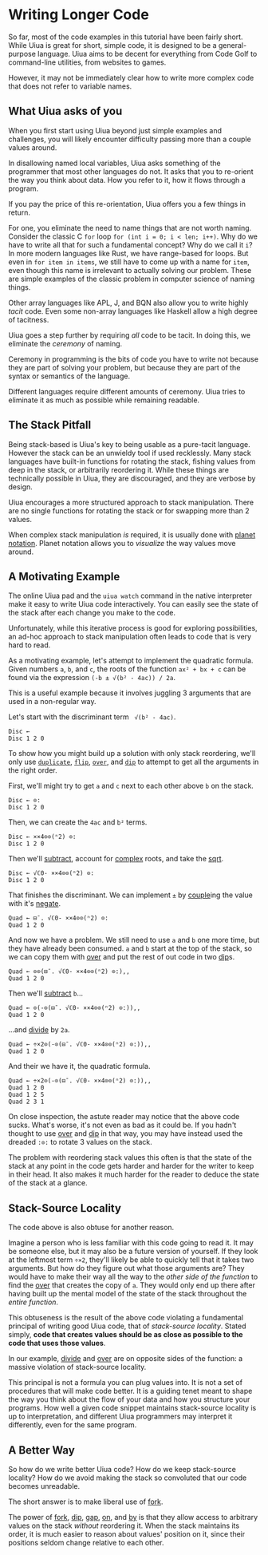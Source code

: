 # Writing Longer Code

So far, most of the code examples in this tutorial have been fairly short. While Uiua is great for short, simple code, it is designed to be a general-purpose language. Uiua aims to be decent for everything from Code Golf to command-line utilities, from websites to games.

However, it may not be immediately clear how to write more complex code that does not refer to variable names.

## What Uiua asks of you

When you first start using Uiua beyond just simple examples and challenges, you will likely encounter difficulty passing more than a couple values around.

In disallowing named local variables, Uiua asks something of the programmer that most other languages do not. It asks that you to re-orient the way you think about data. How you refer to it, how it flows through a program.

If you pay the price of this re-orientation, Uiua offers you a few things in return.

For one, you eliminate the need to name things that are not worth naming. Consider the classic C `for` loop `for (int i = 0; i < len; i++)`. Why do we have to write all that for such a fundamental concept? Why do we call it `i`? In more modern languages like Rust, we have range-based for loops. But even in `for item in items`, we still have to come up with a name for `item`, even though this name is irrelevant to actually solving our problem. These are simple examples of the classic problem in computer science of naming things.

Other array languages like APL, J, and BQN also allow you to write highly *tacit* code. Even some non-array languages like Haskell allow a high degree of tacitness.

Uiua goes a step further by requiring *all* code to be tacit. In doing this, we eliminate the *ceremony* of naming.

Ceremony in programming is the bits of code you have to write not because they are part of solving your problem, but because they are part of the syntax or semantics of the language.

Different languages require different amounts of ceremony. Uiua tries to eliminate it as much as possible while remaining readable.

## The Stack Pitfall

Being stack-based is Uiua's key to being usable as a pure-tacit language. However the stack can be an unwieldy tool if used recklessly. Many stack languages have built-in functions for rotating the stack, fishing values from deep in the stack, or arbitrarily reordering it. While these things are technically possible in Uiua, they are discouraged, and they are verbose by design.

Uiua encourages a more structured approach to stack manipulation. There are no single functions for rotating the stack or for swapping more than 2 values.

When complex stack manipulation *is* required, it is usually done with [planet notation](/tutorial/advancedstack#planet-notation). Planet notation allows you to *visualize* the way values move around.

## A Motivating Example

The online Uiua pad and the `uiua watch` command in the native interpreter make it easy to write Uiua code interactively. You can easily see the state of the stack after each change you make to the code.

Unfortunately, while this iterative process is good for exploring possibilities, an ad-hoc approach to stack manipulation often leads to code that is very hard to read.

As a motivating example, let's attempt to implement the quadratic formula. Given numbers `a`, `b`, and `c`, the roots of the function `ax² + bx + c` can be found via the expression `(-b ± √(b² - 4ac)) / 2a`.

This is a useful example because it involves juggling 3 arguments that are used in a non-regular way.

Let's start with the discriminant term ` √(b² - 4ac)`.

```uiua
Disc ←
Disc 1 2 0
```

To show how you might build up a solution with only stack reordering, we'll only use [`duplicate`](), [`flip`](), [`over`](), and [`dip`]() to attempt to get all the arguments in the right order.

First, we'll might try to get `a` and `c` next to each other above `b` on the stack.

```uiua
Disc ← ⊙:
Disc 1 2 0
```

Then, we can create the `4ac` and `b²` terms.

```uiua
Disc ← ××4⊙⊙(ⁿ2) ⊙:
Disc 1 2 0
```

Then we'll [subtract](), account for [complex]() roots, and take the [sqrt]().

```uiua
Disc ← √ℂ0- ××4⊙⊙(ⁿ2) ⊙:
Disc 1 2 0
```

That finishes the discriminant.
We can implement `±` by [couple]()ing the value with it's [negate]().

```uiua
Quad ← ⊟¯. √ℂ0- ××4⊙⊙(ⁿ2) ⊙:
Quad 1 2 0
```

And now we have a problem. We still need to use `a` and `b` one more time, but they have already been consumed.
`a` and `b` start at the top of the stack, so we can copy them with [over]() and put the rest of out code in two [dip]()s.

```uiua
Quad ← ⊙⊙(⊟¯. √ℂ0- ××4⊙⊙(ⁿ2) ⊙:),,
Quad 1 2 0
```

Then we'll [subtract]() `b`... 

```uiua
Quad ← ⊙(-⊙(⊟¯. √ℂ0- ××4⊙⊙(ⁿ2) ⊙:)),,
Quad 1 2 0
```

...and [divide]() by `2a`.

```uiua
Quad ← ÷×2⊙(-⊙(⊟¯. √ℂ0- ××4⊙⊙(ⁿ2) ⊙:)),,
Quad 1 2 0
```

And their we have it, the quadratic formula.

```uiua
Quad ← ÷×2⊙(-⊙(⊟¯. √ℂ0- ××4⊙⊙(ⁿ2) ⊙:)),,
Quad 1 2 0
Quad 1 2 5
Quad 2 3 1
```

On close inspection, the astute reader may notice that the above code sucks. What's worse, it's not even as bad as it could be. If you hadn't thought to use [over]() and [dip]() in that way, you may have instead used the dreaded `:⊙:` to rotate 3 values on the stack.

The problem with reordering stack values this often is that the state of the stack at any point in the code gets harder and harder for the writer to keep in their head. It also makes it much harder for the reader to deduce the state of the stack at a glance.

## Stack-Source Locality

The code above is also obtuse for another reason.

Imagine a person who is less familiar with this code going to read it. It may be someone else, but it may also be a future version of yourself. If they look at the leftmost term `÷×2`, they'll likely be able to quickly tell that it takes two arguments. But how do they figure out what those arguments are? They would have to make their way all the way to the *other side of the function* to find the [over]() that creates the copy of `a`. They would only end up there after having built up the mental model of the state of the stack throughout the *entire function*.

This obtuseness is the result of the above code violating a fundamental principal of writing good Uiua code, that of *stack-source locality*. Stated simply, **code that creates values should be as close as possible to the code that uses those values**.

In our example, [divide]() and [over]() are on opposite sides of the function: a massive violation of stack-source locality.

This principal is not a formula you can plug values into. It is not a set of procedures that will make code better. It is a guiding tenet meant to shape the way you think about the flow of your data and how you structure your programs. How well a given code snippet maintains stack-source locality is up to interpretation, and different Uiua programmers may interpret it differently, even for the same program.

## A Better Way

So how do we write better Uiua code? How do we keep stack-source locality? How do we avoid making the stack so convoluted that our code becomes unreadable.

The short answer is to make liberal use of [fork]().

The power of [fork](), [dip](), [gap](), [on](), and [by]() is that they allow access to arbitrary values on the stack *without* reordering it. When the stack maintains its order, it is much easier to reason about values' position on it, since their positions seldom change relative to each other.